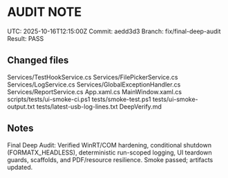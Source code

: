 # AUDIT NOTE
UTC: 2025-10-16T12:15:00Z
Commit: aedd3d3
Branch: fix/final-deep-audit
Result: PASS

## Changed files
Services/TestHookService.cs
Services/FilePickerService.cs
Services/LogService.cs
Services/GlobalExceptionHandler.cs
Services/ReportService.cs
App.xaml.cs
MainWindow.xaml.cs
scripts/tests/ui-smoke-ci.ps1
tests/smoke-test.ps1
tests/ui-smoke-output.txt
tests/latest-usb-log-lines.txt
DeepVerify.md

## Notes
Final Deep Audit: Verified WinRT/COM hardening, conditional shutdown (FORMATX_HEADLESS), deterministic run-scoped logging, UI teardown guards, scaffolds, and PDF/resource resilience. Smoke passed; artifacts updated.


